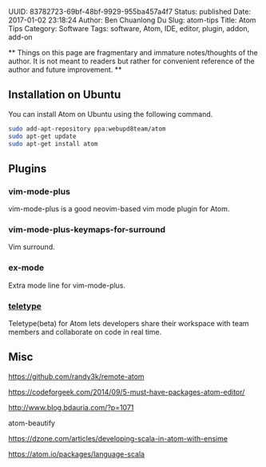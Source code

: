UUID: 83782723-69bf-48bf-9929-955ba457a4f7
Status: published
Date: 2017-01-02 23:18:24
Author: Ben Chuanlong Du
Slug: atom-tips
Title: Atom Tips
Category: Software
Tags: software, Atom, IDE, editor, plugin, addon, add-on

**
Things on this page are
fragmentary and immature notes/thoughts of the author.
It is not meant to readers
but rather for convenient reference of the author and future improvement.
**

## Installation on Ubuntu

You can install Atom on Ubuntu using the following command.
```bash
sudo add-apt-repository ppa:webupd8team/atom
sudo apt-get update
sudo apt-get install atom
```

## Plugins

### vim-mode-plus
vim-mode-plus is a good neovim-based vim mode plugin for Atom.

### vim-mode-plus-keymaps-for-surround

Vim surround.


### ex-mode

Extra mode line for vim-mode-plus.

### [teletype](https://teletype.atom.io/)

Teletype(beta) for Atom lets developers share their workspace 
with team members and collaborate on code in real time.

## Misc

https://github.com/randy3k/remote-atom

https://codeforgeek.com/2014/09/5-must-have-packages-atom-editor/


http://www.blog.bdauria.com/?p=1071

atom-beautify

https://dzone.com/articles/developing-scala-in-atom-with-ensime

https://atom.io/packages/language-scala

